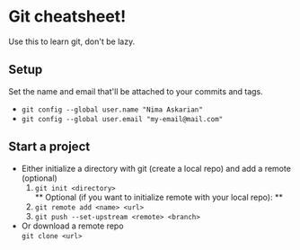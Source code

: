 # Git cheatsheet!
Use this to learn git, don't be lazy.
## Setup
Set the name and email that'll be attached to your commits and tags.
- `git config --global user.name "Nima Askarian"`
- `git config --global user.email "my-email@mail.com"`
## Start a project

- Either initialize a directory with git (create a local repo) and add a remote (optional)
  1. `git init <directory>`  
  ** Optional (if you want to initialize remote with your local repo): **
  2. `git remote add <name> <url>`
  3. `git push --set-upstream <remote> <branch>`
- Or download a remote repo  
  `git clone <url>`

